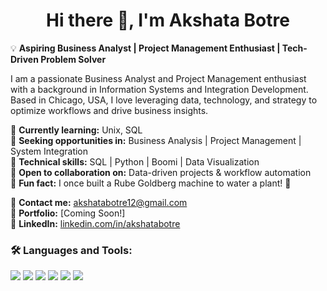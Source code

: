 <h1 align="center">Hi there 👋, I'm Akshata Botre</h1>

💡 **Aspiring Business Analyst | Project Management Enthusiast | Tech-Driven Problem Solver**

I am a passionate Business Analyst and Project Management enthusiast with a background in Information Systems and Integration Development. Based in Chicago, USA, I love leveraging data, technology, and strategy to optimize workflows and drive business insights.  

🔹 **Currently learning:** Unix, SQL  
🔹 **Seeking opportunities in:** Business Analysis | Project Management | System Integration  
🔹 **Technical skills:** SQL | Python | Boomi | Data Visualization  
🔹 **Open to collaboration on:** Data-driven projects & workflow automation  
🔹 **Fun fact:** I once built a Rube Goldberg machine to water a plant! 🌱  

📩 **Contact me:** akshatabotre12@gmail.com  
📂 **Portfolio:** [Coming Soon!]  
💼 **LinkedIn:** [linkedin.com/in/akshatabotre](https://www.linkedin.com/in/akshatabotre)  


### 🛠️ Languages and Tools:
<p align="left">
  <img src="https://img.shields.io/badge/-SQL-4479A1?style=flat&logo=MySQL&logoColor=white" />
  <img src="https://img.shields.io/badge/-Python-3776AB?style=flat&logo=python&logoColor=white" />
  <img src="https://img.shields.io/badge/-Boomi-00AEEF?style=flat&logo=dell&logoColor=white" />
  <img src="https://img.shields.io/badge/-Power%20BI-F2C811?style=flat&logo=powerbi&logoColor=black" />
  <img src="https://img.shields.io/badge/-Git-F05032?style=flat&logo=git&logoColor=white" />
  <img src="https://img.shields.io/badge/-Jira-0052CC?style=flat&logo=jira&logoColor=white" />
</p>

